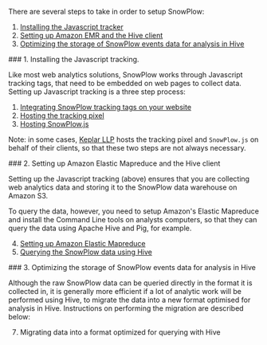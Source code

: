 There are several steps to take in order to setup SnowPlow:

1. [Installing the Javascript tracker](#installing-javascript-tracker)
2. [Setting up Amazon EMR and the Hive client](#emr)
3. [Optimizing the storage of SnowPlow events data for analysis in Hive](#optimize)

<a name="installing-javascript-tracker" />
### 1. Installing the Javascript tracking.

Like most web analytics solutions, SnowPlow works through Javascript tracking tags, that need to be embedded on web pages to collect data. Setting up Javascript tracking is a three step process:

1. [Integrating SnowPlow tracking tags on your website](Integrating-SnowPlow-tracking-tags-on-your-website)
2. [Hosting the tracking pixel](Hosting-the-tracking-pixel)
3. [Hosting SnowPlow.js](Hosting-SnowPlow-js)

Note: in some cases, [Keplar LLP](http://www.keplarllp.com) hosts the tracking pixel and `SnowPlow.js` on behalf of their clients, so that these two steps are not always necessary.

<a name="emr" />
### 2. Setting up Amazon Elastic Mapreduce and the Hive client

Setting up the Javascript tracking (above) ensures that you are collecting web analytics data and storing it to the SnowPlow data warehouse on Amazon S3.

To query the data, however, you need to setup Amazon's Elastic Mapreduce and install the Command Line tools on analysts computers, so that they can query the data using Apache Hive and Pig, for example. 

4. [Setting up Amazon Elastic Mapreduce](Setting-up-EMR)
5. [Querying the SnowPlow data using Hive](Querying-the-data-using-Hive) 

<a name="optimise" />
### 3. Optimizing the storage of SnowPlow events data for analysis in Hive

Although the raw SnowPlow data can be queried directly in the format it is collected in, it is generally more efficient if a lot of analytic work will be performed using Hive, to migrate the data into a new format optimised for analysis in Hive. Instructions on performing the migration are described below:

7. Migrating data into a format optimized for querying with Hive
